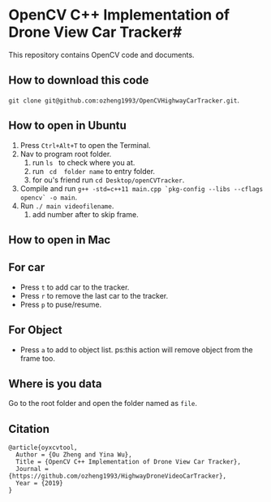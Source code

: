 # OpenCV C++ Implementation of Drone View Car Tracker#
This repository contains OpenCV code and documents.
## How to download this code ##
` git clone git@github.com:ozheng1993/OpenCVHighwayCarTracker.git `.

## How to open in Ubuntu ##
1. Press ` Ctrl+Alt+T ` to open the Terminal. 
2. Nav to program root folder.
    1. run `ls ` to check where you at.
    2. run ` cd  folder name` to entry folder.
    3. for ou's friend run `cd Desktop/openCVTracker`.
3. Compile and run `` g++ -std=c++11 main.cpp `pkg-config --libs --cflags opencv` -o main ``.
4. Run `./ main videofilename`.
     1. add number after to skip frame.
## How to open in Mac ##
## For car ##
* Press `t`  to add car to the tracker.
* Press `r`  to remove the last car to the tracker.
* Press `p`  to puse/resume.
## For Object ##
* Press `a`  to add to object list. ps:this action will remove object from the frame too.
## Where is you data ##
Go to the root folder and open the folder named as `file`.



## Citation
    @article{oyxcvtool,
      Author = {Ou Zheng and Yina Wu},
      Title = {OpenCV C++ Implementation of Drone View Car Tracker},
      Journal = {https://github.com/ozheng1993/HighwayDroneVideoCarTracker},
      Year = {2019}
    }
